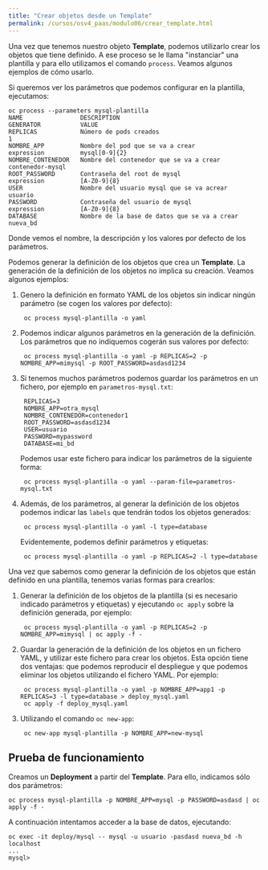 ```yaml
---
title: "Crear objetos desde un Template"
permalink: /cursos/osv4_paas/modulo06/crear_template.html
---
```


Una vez que tenemos nuestro objeto **Template**, podemos utilizarlo crear los objetos que tiene definido. A ese proceso se le llama "instanciar" una plantilla y para ello utilizamos el comando `process`. Veamos algunos ejemplos de cómo usarlo.

Si queremos ver los parámetros que podemos configurar en la plantilla, ejecutamos:

    oc process --parameters mysql-plantilla
    NAME                DESCRIPTION                                    GENERATOR           VALUE
    REPLICAS            Número de pods creados                                             1
    NOMBRE_APP          Nombre del pod que se va a crear               expression          mysql[0-9]{2}
    NOMBRE_CONTENEDOR   Nombre del contenedor que se va a crear                            contenedor-mysql
    ROOT_PASSWORD       Contraseña del root de mysql                   expression          [A-Z0-9]{8}
    USER                Nombre del usuario mysql que se va acrear                          usuario
    PASSWORD            Contraseña del usuario de mysql                expression          [A-Z0-9]{8}
    DATABASE            Nombre de la base de datos que se va a crear                       nueva_bd

Donde vemos el nombre, la descripción y los valores por defecto de los parámetros.

Podemos generar la definición de los objetos que crea un **Template**. La generación de la definición de los objetos no implica su creación. Veamos algunos ejemplos:

1. Genero la definición en formato YAML de los objetos sin indicar ningún parámetro (se cogen los valores por defecto):

        oc process mysql-plantilla -o yaml

2. Podemos indicar algunos parámetros en la generación de la definición. Los parámetros que no indiquemos cogerán sus valores por defecto:

        oc process mysql-plantilla -o yaml -p REPLICAS=2 -p NOMBRE_APP=mimysql -p ROOT_PASSWORD=asdasd1234

3. Si tenemos muchos parámetros podemos guardar los parámetros en un fichero, por ejemplo en `parametros-mysql.txt`:

        REPLICAS=3
        NOMBRE_APP=otra_mysql
        NOMBRE_CONTENEDOR=contenedor1
        ROOT_PASSWORD=asdasd1234
        USER=usuario
        PASSWORD=mypassword
        DATABASE=mi_bd

    Podemos usar este fichero para indicar los parámetros de la siguiente forma:

        oc process mysql-plantilla -o yaml --param-file=parametros-mysql.txt

4. Además, de los parámetros, al generar la definición de los objetos podemos indicar las `labels` que tendrán todos los objetos generados:

        oc process mysql-plantilla -o yaml -l type=database

    Evidentemente, podemos definir parámetros y etiquetas:

        oc process mysql-plantilla -o yaml -p REPLICAS=2 -l type=database


Una vez que sabemos como generar la definición de los objetos que están definido en una plantilla, tenemos varias formas para crearlos:

1. Generar la definición de los objetos de la plantilla (si es necesario indicado parámetros y etiquetas) y ejecutando `oc apply` sobre la definición generada, por ejemplo:

        oc process mysql-plantilla -o yaml -p REPLICAS=2 -p NOMBRE_APP=mimysql | oc apply -f -

2. Guardar la generación de la definición de los objetos en un fichero YAML, y utilizar este fichero para crear los objetos. Esta opción tiene dos ventajas: que podemos reproducir el despliegue y que podemos eliminar los objetos utilizando el fichero YAML. Por ejemplo:

        oc process mysql-plantilla -o yaml -p NOMBRE_APP=app1 -p REPLICAS=3 -l type=database > deploy_mysql.yaml        
        oc apply -f deploy_mysql.yaml

3. Utilizando el comando `oc new-app`:

        oc new-app mysql-plantilla -p NOMBRE_APP=new-mysql

## Prueba de funcionamiento

Creamos un **Deployment** a partir del **Template**. Para ello, indicamos sólo dos parámetros:

    oc process mysql-plantilla -p NOMBRE_APP=mysql -p PASSWORD=asdasd | oc apply -f -

A continuación intentamos acceder a la base de datos, ejecutando:

    oc exec -it deploy/mysql -- mysql -u usuario -pasdasd nueva_bd -h localhost
    ...
    mysql>
